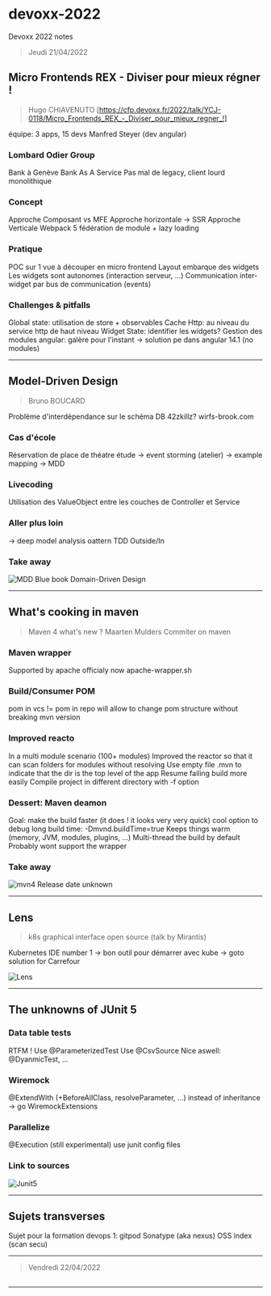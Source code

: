 # devoxx-2022
Devoxx 2022 notes

> Jeudi 21/04/2022

## Micro Frontends REX - Diviser pour mieux régner !
> Hugo CHIAVENUTO
[https://cfp.devoxx.fr/2022/talk/YCJ-0118/Micro_Frontends_REX_-_Diviser_pour_mieux_regner_!]

équipe: 3 apps, 15 devs
Manfred Steyer (dev angular)

### Lombard Odier Group
Bank à Genève
Bank As A Service
Pas mal de legacy, client lourd monolithique

### Concept
Approche Composant vs MFE
Approche horizontale -> SSR
Approche Verticale
Webpack 5 fédération de module + lazy loading

### Pratique
POC sur 1 vue à découper en micro frontend
Layout embarque des widgets
Les widgets sont autonomes (interaction serveur, ...)
Communication inter-widget par bus de communication (events)

### Challenges & pitfalls
Global state: utilisation de store + observables 
Cache Http: au niveau du service http de haut niveau
Widget State: identifier les widgets?
Gestion des modules angular: galère pour l'instant
-> solution pe dans angular 14.1 (no modules)

----

## Model-Driven Design
> Bruno BOUCARD

Problème d'interdépendance sur le schéma DB
42zkillz?
wirfs-brook.com

### Cas d'école
Réservation de place de théatre
étude 
-> event storming (atelier)
-> example mapping
-> MDD

### Livecoding
Utilisation des ValueObject entre les couches de Controller et Service

### Aller plus loin
-> deep model
analysis oattern
TDD Outside/In

### Take away
![MDD](README/MDD.jpg)
Blue book Domain-Driven Design


-----

## What's cooking in maven
> Maven 4 what's new ?
> Maarten Mulders
> Commiter on maven

### Maven wrapper
Supported by apache officialy now
apache-wrapper.sh

### Build/Consumer POM
pom in vcs != pom in repo
will allow to change pom structure without breaking mvn version

### Improved reacto
In a multi module scenario (100+ modules)
Improved the reactor so that it can scan folders for modules without resolving
Use empty file .mvn to indicate that the dir is the top level of the app
Resume failing build more easily
Compile project in different directory with -f option

### Dessert: Maven deamon
Goal: make the build faster (it does ! it looks very very quick)
cool option to debug long build time: -Dmvnd.buildTime=true
Keeps things warm (memory, JVM, modules, plugins, ...)
Multi-thread the build by default
Probably wont support the wrapper

### Take away
![mvn4](README/mvn4.jpg)
Release date unknown

----

## Lens
> k8s graphical interface open source (talk by Mirantis)

Kubernetes IDE number 1
-> bon outil pour démarrer avec kube
-> goto solution for Carrefour

![Lens](README/lens.jpg)

----

## The unknowns of JUnit 5
> 

### Data table tests
RTFM !
Use @ParameterizedTest
Use @CsvSource
Nice aswell: @DyanmicTest, ...

### Wiremock
@ExtendWith (+BeforeAllClass, resolveParameter, ...) instead of inheritance
-> go WiremockExtensions

### Parallelize
@Execution (still experimental)
use junit config files

### Link to sources
![Junit5](README/junit5.jpg)

----

## Sujets transverses
Sujet pour la formation devops 1: gitpod
Sonatype (aka nexus) OSS index (scan secu)

----

> Vendredi 22/04/2022

##
>

###

----

